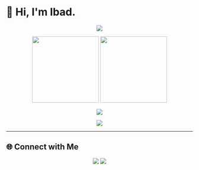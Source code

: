 # 👋 Hi, I'm Ibad.
<p align="center">
  <img src="https://skillicons.dev/icons?i=python,c,cpp,java,javascript,html,css,php,mysql,bash,git,linux" />
</p>

<p align="center">
  <img src="https://github-readme-stats.vercel.app/api?username=USERNAME-KAMU&show_icons=true&theme=tokyonight" height="180"/>
  <img src="https://github-readme-stats.vercel.app/api/top-langs/?username=USERNAME-KAMU&layout=compact&theme=tokyonight" height="180"/>
</p>

<p align="center">
  <img src="https://github-readme-streak-stats.herokuapp.com/?user=USERNAME-KAMU&theme=tokyonight" />
</p>

<p align="center">
  <img src="https://readme-typing-svg.herokuapp.com?size=24&color=00F7F7&background=000000&center=true&vCenter=true&width=600&lines=Seorang+Mahasiswa+Sistem+Informasi;Suka+Ngoding+dan+Oprek+Kernel;Belajar+Setiap+Hari🚀;Let's+Code+Something+Awesome!">
</p>

---

## 🌐 Connect with Me
<p align="center">
  <a href="https://github.com/USERNAME-KAMU"><img src="https://img.shields.io/badge/GitHub-100000?style=flat&logo=github&logoColor=white"/></a>
  <a href="https://instagram.com/ibdrnsyhh"><img src="https://img.shields.io/badge/Instagram-E4405F?style=flat&logo=instagram&logoColor=white"/></a>
</p>

